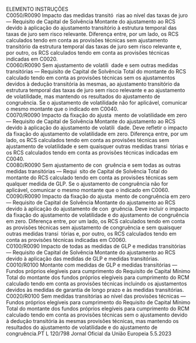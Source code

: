 
ELEMENTO  INSTRUÇÕES  
C0050/R0090  Impacto das medidas transitó ­
rias ao nível das taxas de juro 
— Requisito de Capital de 
Solvência  Montante do ajustamento ao RCS devido à aplicação do ajustamento transitório à 
estrutura temporal das taxas de juro sem risco relevante. 
Diferença entre, por um lado, os RCS calculados tendo em conta as provisões 
técnicas sem ajustamento transitório da estrutura temporal das taxas de juro sem 
risco relevante e, por outro, os RCS calculados tendo em conta as provisões 
técnicas indicadas em C0020.  
C0060/R0090  Sem ajustamento de volatili ­
dade e sem outras medidas 
transitórias — Requisito de 
Capital de Solvência  Total do montante do RCS calculado tendo em conta as provisões técnicas sem os 
ajustamentos devidos à dedução transitória às mesmas, ao ajustamento transitório 
da estrutura temporal das taxas de juro sem risco relevante e ao ajustamento de 
volatilidade, mas mantendo os resultados do ajustamento de congruência. 
Se o ajustamento de volatilidade não for aplicável, comunicar o mesmo montante 
que o indicado em C0040.  
C0070/R0090  Impacto da fixação do ajusta ­
mento de volatilidade em zero 
— Requisito de Capital de 
Solvência  Montante do ajustamento ao RCS devido à aplicação do ajustamento de volatili ­
dade. Deve refletir o impacto da fixação do ajustamento de volatilidade em zero. 
Diferença entre, por um lado, os RCS calculados tendo em conta as provisões 
técnicas sem ajustamento de volatilidade e sem quaisquer outras medidas transi ­
tórias e os RCS calculados tendo em conta as provisões técnicas indicadas em 
C0040.  
C0080/R0090  Sem ajustamento de con ­
gruência e sem todas as outras 
medidas transitórias — Requi ­
sito de Capital de Solvência  Total do montante do RCS calculado tendo em conta as provisões técnicas sem 
qualquer medida de GLP. 
Se o ajustamento de congruência não for aplicável, comunicar o mesmo montante 
que o indicado em C0060.  
C0090/R0090  Impacto da fixação do ajusta ­
mento de congruência em zero 
— Requisito de Capital de 
Solvência  Montante do ajustamento ao RCS devido à aplicação do ajustamento de con ­
gruência. Deve incluir o impacto da fixação do ajustamento de volatilidade e 
do ajustamento de congruência em zero. 
Diferença entre, por um lado, os RCS calculados tendo em conta as provisões 
técnicas sem ajustamento de congruência e sem quaisquer outras medidas transi ­
tórias e, por outro, os RCS calculados tendo em conta as provisões técnicas 
indicadas em C0060.  
C0100/R0090  Impacto de todas as medidas 
de GLP e medidas transitórias 
— Requisito de Capital de 
Solvência  Montante do ajustamento ao RCS devido à aplicação das medidas de GLP e 
medidas transitórias.  
C0010/R0100  Montante com medidas de 
GLP e medidas transitórias — 
Fundos próprios elegíveis para 
cumprimento do Requisito de 
Capital Mínimo  Total do montante dos fundos próprios elegíveis para cumprimento do RCM 
calculado tendo em conta as provisões técnicas incluindo os ajustamentos devidos 
às medidas de garantia de longo prazo e às medidas transitórias.  
C0020/R0100  Sem medidas transitórias ao 
nível das provisões técnicas — 
Fundos próprios elegíveis para 
cumprimento do Requisito de 
Capital Mínimo  Total do montante dos fundos próprios elegíveis para cumprimento do RCM 
calculado tendo em conta as provisões técnicas sem o ajustamento devido à 
dedução transitória às mesmas provisões técnicas, mas mantendo os resultados 
do ajustamento de volatilidade e do ajustamento de congruência.PT  L 120/798 Jornal Oficial da União Europeia 5.5.2023
